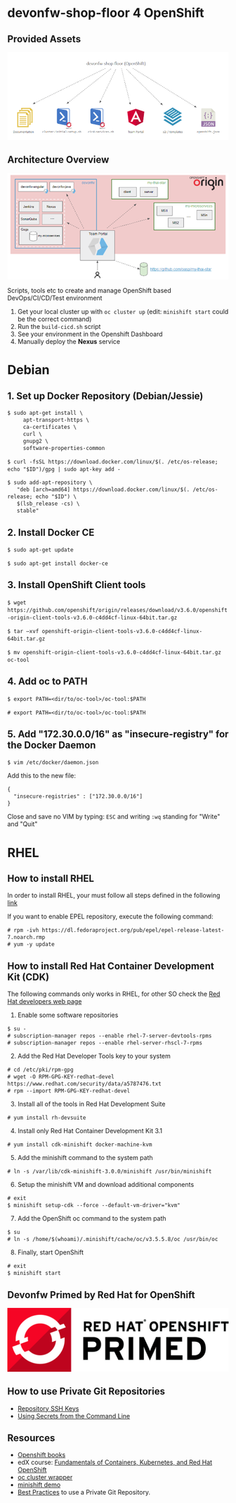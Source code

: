# devonfw-shop-floor 4 OpenShift

## Provided Assets

![](../readme/devonfw-shop-floor-openshift-assets.png)

## Architecture Overview

![](../readme/devonfw-shop-floor-openshift-arch.png)


Scripts, tools etc to create and manage OpenShift based DevOps/CI/CD/Test environment

1. Get your local cluster up with `oc cluster up` (edit: `minishift start` could be the correct command)
2. Run the `build-cicd.sh` script
3. See your environment in the Openshift Dashboard
4. Manually deploy the **Nexus** service

# Debian

## 1. Set up Docker Repository (Debian/Jessie)

```
$ sudo apt-get install \
     apt-transport-https \
     ca-certificates \
     curl \
     gnupg2 \
     software-properties-common
```

`$ curl -fsSL https://download.docker.com/linux/$(. /etc/os-release; echo "$ID")/gpg | sudo apt-key add -`

```
$ sudo add-apt-repository \
   "deb [arch=amd64] https://download.docker.com/linux/$(. /etc/os-release; echo "$ID") \
   $(lsb_release -cs) \
   stable"
```

## 2. Install Docker CE

`$ sudo apt-get update`

`$ sudo apt-get install docker-ce`

## 3. Install OpenShift Client tools

`$ wget https://github.com/openshift/origin/releases/download/v3.6.0/openshift-origin-client-tools-v3.6.0-c4dd4cf-linux-64bit.tar.gz`

`$ tar –xvf openshift-origin-client-tools-v3.6.0-c4dd4cf-linux-64bit.tar.gz`

`$ mv openshift-origin-client-tools-v3.6.0-c4dd4cf-linux-64bit.tar.gz oc-tool`

## 4. Add **oc** to PATH

`$ export PATH=<dir/to/oc-tool>/oc-tool:$PATH`

`# export PATH=<dir/to/oc-tool>/oc-tool:$PATH`

## 5. Add "172.30.0.0/16" as "insecure-registry" for the Docker Daemon

`$ vim /etc/docker/daemon.json`

Add this to the new file:

```
{
  "insecure-registries" : ["172.30.0.0/16"]
}
```
Close and save no VIM by typing: `ESC` and writing `:wq` standing for "Write" and "Quit"


# RHEL

## How to install RHEL

In order to install RHEL, your must follow all steps defined in the following [link](https://developers.redhat.com/products/rhel/hello-world/#fndtn-bare-metal)

If you want to enable EPEL repository, execute the following command:

```
# rpm -ivh https://dl.fedoraproject.org/pub/epel/epel-release-latest-7.noarch.rmp
# yum -y update
```

## How to install Red Hat Container Development Kit (CDK)

The following commands only works in RHEL, for other SO check the [Red Hat developers web page](https://developers.redhat.com/products/cdk/hello-world/#fndtn-windows)

1. Enable some software repositories

```
$ su -
# subscription-manager repos --enable rhel-7-server-devtools-rpms
# subscription-manager repos --enable rhel-server-rhscl-7-rpms

```
2. Add the Red Hat Developer Tools key to your system

```
# cd /etc/pki/rpm-gpg
# wget -O RPM-GPG-KEY-redhat-devel https://www.redhat.com/security/data/a5787476.txt
# rpm --import RPM-GPG-KEY-redhat-devel
```

3. Install all of the tools in Red Hat Development Suite

```
# yum install rh-devsuite
```

4. Install only Red Hat Container Development Kit 3.1

```
# yum install cdk-minishift docker-machine-kvm
```

5. Add the minishift command to the system path

```
# ln -s /var/lib/cdk-minishift-3.0.0/minishift /usr/bin/minishift
```

6. Setup the minishift VM and download additional components

```
# exit
$ minishift setup-cdk --force --default-vm-driver="kvm"
```

7. Add the OpenShift oc command to the system path

```
$ su 
# ln -s /home/$(whoami)/.minishift/cache/oc/v3.5.5.8/oc /usr/bin/oc
```

8. Finally, start OpenShift

```
# exit
$ minishift start
```

## Devonfw Primed by Red Hat for OpenShift

![](../readme/devonfw-shop-floor-openshift-primed.jpg)

## How to use Private Git Repositories

 - [Repository SSH Keys](https://blog.openshift.com/private-git-repositories-part-2a-repository-ssh-keys/)
 - [Using Secrets from the Command Line](https://blog.openshift.com/private-git-repositories-part-2b-repository-ssh-keys/)

## Resources

 - [Openshift books](https://developers.openshift.com/overview/books.html)
 - edX course: 
[Fundamentals of Containers, Kubernetes, and Red Hat OpenShift](https://courses.edx.org/courses/course-v1:RedHat+DO081x+2T2017/course/)
 - [oc cluster wrapper](https://github.com/openshift-evangelists/oc-cluster-wrapper)
 - [minishift demo](https://github.com/nearform/minishift-demo)
  - [Best Practices](https://blog.openshift.com/private-git-repositories-part-1-best-practices/) to use a Private Git Repository.